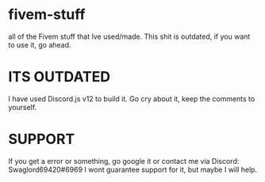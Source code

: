 # fivem-stuff
 all of the Fivem stuff that Ive used/made. This shit is outdated, if you want to use it, go ahead.
# ITS OUTDATED
I have used Discord.js v12 to build it. Go cry about it, keep the comments to yourself.
# SUPPORT 
If you get a error or something, go google it or contact me via Discord: Swaglord69420#6969
I wont guarantee support for it, but maybe I will help.
